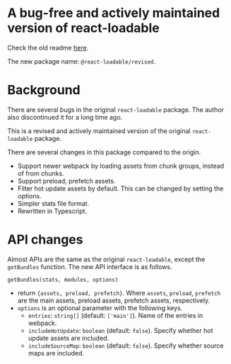# A bug-free and actively maintained version of react-loadable

Check the old readme [here](https://github.com/react-loadable/revised/blob/master/README-old.md).

The new package name: `@react-loadable/revised`.

# Background

There are several bugs in the original `react-loadable` package. The author also discontinued it for a long time ago.

This is a revised and actively maintained version of the original `react-loadable` package.

There are several changes in this package compared to the origin.

- Support newer webpack by loading assets from chunk groups, instead of from chunks.
- Support preload, prefetch assets.
- Filter hot update assets by default. This can be changed by setting the options.
- Simpler stats file format.
- Rewritten in Typescript.

# API changes

Almost APIs are the same as the original `react-loadable`, except the `getBundles` function.
The new API interface is as follows.

`getBundles(stats, modules, options)`
 
- return `{assets, preload, prefetch}`.
 Where `assets`, `preload`, `prefetch` are the main assets, preload assets, prefetch assets, respectively.
- `options` is an optional parameter with the following keys.
    * `entries`: `string[]` (default: `['main']`). Name of the entries in webpack.
    * `includeHotUpdate`: `boolean` (default: `false`). Specify whether hot update assets are included. 
    * `includeSourceMap`: `boolean` (default: `false`). Specify whether source maps are included. 
